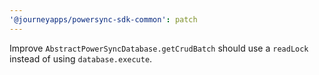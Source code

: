 ```yaml
---
'@journeyapps/powersync-sdk-common': patch
---
```


Improve `AbstractPowerSyncDatabase.getCrudBatch` should use a `readLock` instead of using `database.execute`.
